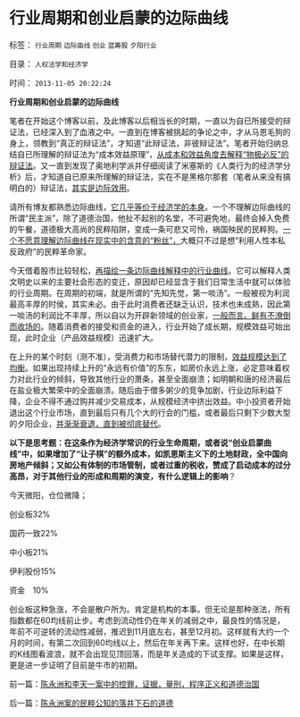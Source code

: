 # 行业周期和创业启蒙的边际曲线

标签： `行业周期` `边际曲线` `创业` `蓝筹股` `夕阳行业` 

目录： `人权法学和经济学`

时间： `2013-11-05 20:22:24`

**行业周期和创业启蒙的边际曲线**

笔者在开始这个博客以前，及此博客以后相当长的时期，一直以为自已所接受的辩证法，已经深入到了血液之中。一直到在博客被挑起的争论之中，才从马恩毛狗的身上，领教到“真正的辩证法”，才知道“此辩证法，非彼辩证法”。笔者开始归纳总结自已所理解的辩证法为“成本效益原理”，[从成本和效益角度去解释“物极必反”的辩证法](../../../2011/3/1/物极必反规律和辩证法.md)。又一直到发现了奥地利学派并仔细阅读了米塞斯的《人类行为的经济学分析》后，才知道自已原来所理解的辩证法，实在不是黑格尔那套（笔者从来没有搞明白的）辩证法，[其实是边际效用](../../../2011/2/9/Alfred马歇尔经济学Vs马克思主义.md)。

请所有博友都熟悉边际曲线，[它几乎等价于经济学的本身](../../../2011/2/20/经济学科学标准（边际效用＋抽象建模＋实证统计）.md)。一个不理解边际曲线的所谓“民主派”，除了道德治国，他扯不起别的名堂，不可避免地，最终会掉入免费的午餐，道德极大高尚的民粹陷阱，变成一条可悲又可怜，祸国殃民的民粹狗。[一个不愿意理解边际曲线在现实中的含意的“粉丝”，](../../../2013/1/25/吾喜奴才，吾更爱真理.md)大概只不过是想“利用人性本私反政府”的民粹革命家。

今天借着股市比较轻松，[再描绘一条边际曲线解释中的行业曲线](../../../2013/11/2/围棋悟道经济学的金钥匙，熟悉边际的曲线.md)。它可以解释人类文明史以来的主要社会形态的变迁，原因却已经显含于我们日常生活中就可以体验的行业周期。在周期的初端，就是所谓的“先知先觉，第一啖汤”。一般被视为利润最高丰厚的时侯，其实未必。由于此时消费者还缺乏认识，技术也未成熟，因此第一啖汤的利润比不丰厚，所以自以为开辟新领域的创业家，[一般而言。鲜有不潦倒而收场的](../../../2011/11/19/（科学发明＝艺术创作）只有娱乐价值；公有制生产力更高.md)。随着消费者的接受和资金的进入，行业开始了成长期，规模效益可始出现，此时企业（产品效益规模）迅速扩大。

在上升的某个时刻（测不准），受消费力和市场替代潜力的限制，[效益规模达到了均衡](../../../2011/2/10/经济学的科学方法论与量子力学相似.md)。如果出现持续上升的“永远有价值”的东东，如房价永远上涨，必定意味着权力对此行业的倾斜，导致其他行业的萧条，甚至全面崩溃；如明朝和唐的经济最后在盐业极大繁荣中的全面崩溃。随后由于僧多粥少的竞争加剧，行业边际利益下降，企业不得不通过购并减少交易成本，从规模经济中挤出效益。中小投资者开始退出这个行业市场，直到最后只有几个大的行会的门槛，或者最后只剩下少数大型的夕阳企业，[并渐渐衰退，直到被彻底替代](../../../2012/6/20/近代工业化国家走向战争的共同根源.md)。

[](http://photo.blog.sina.com.cn/showpic.html#blogid=5563a64d0102eeu4&url=http://album.sina.com.cn/pic/001yX18Ngy6DZk4y9om7a)

**以下是思考题：在这条作为经济学常识的行业生命周期，或者说“创业启蒙曲线”中，如果增加了“让子棋”的额外成本，如凯恩斯主义下的土地财政，全中国向房地产倾斜；又如公有体制的市场管制，或者过重的税收，赞成了启动成本的过分高昂，对于其他行业的形成和周期的演变，有什么逻辑上的影响**？

今天微阳，仓位微降；

创业板32%

国药一致22%

中小板21%

伊利股份15%

资金　10%

创业板这种急涨，不会是散户所为。肯定是机构的本事。但无论是那种涨法，所有指数都在60均线前止步。考虑到流动性仍在年关的减弱之中，最良性的情况是，年前不可逆转的流动性减弱，推迟到11月底左右，甚至12月初。这样就有大约一个月的时间，有第二次回到60均线以上，然后在年关再下来。这样也好，在中长期的K线图看波浪，就不会出现见顶回落，而是年关造成的下试支撑。如果是这样，更是进一步证明了目前是牛市的初期。



前一篇：[陈永洲和李天一案中的控罪，证据，量刑，程序正义和道德治国](../../../2013/11/5/陈永洲和李天一案中的控罪，证据，量刑，程序正义和道德治国.md)

后一篇：[陈永洲案的民粹公知的落井下石的道德](../../../2013/11/6/陈永洲案的民粹公知的落井下石的道德.md)